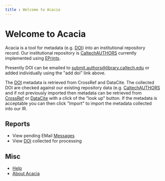 ```yaml
---
title : Welcome to Acacia
---
```


Welcome to Acacia
=================

Acacia is a tool for metadata (e.g. [DOI](https://doi.org)) into an institutional repository record. Our institutional repository is [CaltechAUTHORS](https://authors.library.caltech.edu) currently implemented using [EPrints](https://eprints.org).

Presently DOI can be emailed to [submit.authors@library.caltech.edu](mailto:submit.authors@library.caltech.edu) or added individually using the "add doi" link above.

The [DOI](https://doi.org) metadata is retrieved from CrossRef and DataCite. The collected DOI are checked against our existing repository data (e.g. [CaltechAUTHORS](https://authors.library.caltech.edu) and if not previously imported then metadata can be retrieved from [CrossRef](https://crossref.org) or [DataCite](https://datacite.org) with a click of the "look up" button. If the metadata is acceptable you can then click "Import" to import the metadata collected into our IR.

Reports
-------

- View pending EMail [Messages](./messages/)
- View [DOI](./list/) collected for processing

Misc
----

- [Help](./help/)
- [About Acacia](./about)
